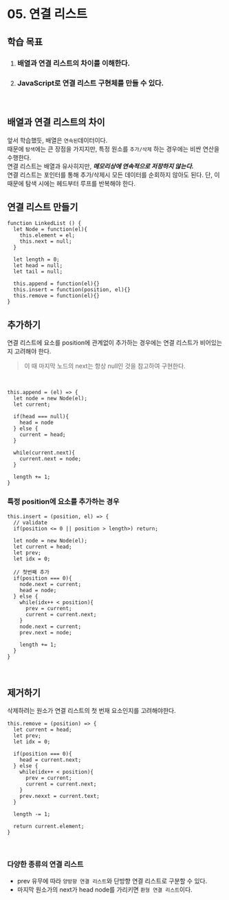 # 05. 연결 리스트

## 학습 목표

<ol>
  <li>
    <h3>배열과 연결 리스트의 차이를 이해한다.</h3>
  </li>
  <li>
    <h3>JavaScript로 연결 리스트 구현체를 만들 수 있다.</h3>
  </li>
</ol>
<br/>

## 배열과 연결 리스트의 차이

앞서 학습했듯, 배열은 `연속된`데이터이다.<br/>
때문에 `탐색`에는 큰 장점을 가지지만, 특정 원소를 `추가/삭제` 하는 경우에는 비싼 연산을 수행한다.
<br/>
연결 리스트는 배열과 유사히지만, **_메모리상에 연속적으로 저장하지 않는다._** <br/>
연결 리스트는 포인터를 통해 추가/삭제시 모든 데이터를 순회하지 않아도 된다. 단, 이 때문에 탐색 시에는 헤드부터 루프를 반복해야 한다.
<br/>

## 연결 리스트 만들기

```
function LinkedList () {
  let Node = function(el){
    this.element = el;
    this.next = null;
  }

  let length = 0;
  let head = null;
  let tail = null;

  this.append = function(el){}
  this.insert = function(position, el){}
  this.remove = function(el){}
}
```

## 추가하기

연결 리스트에 요소를 position에 관계없이 추가하는 경우에는 연결 리스트가 비어있는지 고려해야 한다.

> 이 때 마지막 노드의 next는 항상 null인 것을 참고하여 구현한다.

<br/>

```
this.append = (el) => {
  let node = new Node(el);
  let current;

  if(head === null){
    head = node
  } else {
    current = head;
  }

  while(current.next){
    current.next = node;
  }

  length += 1;
}
```

### 특정 position에 요소를 추가하는 경우

```
this.insert = (position, el) => {
  // validate
  if(position <= 0 || position > length>) return;

  let node = new Node(el);
  let current = head;
  let prev;
  let idx = 0;

  // 첫번째 추가
  if(position === 0){
    node.next = current;
    head = node;
  } else {
    while(idx++ < position){
      prev = current;
      current = current.next;
    }
    node.next = current;
    prev.next = node;

    length += 1;
  }
}
```

<br/>

## 제거하기

삭제하려는 원소가 연결 리스트의 첫 번재 요소인지를 고려해야한다.

```
this.remove = (position) => {
  let current = head;
  let prev;
  let idx = 0;

  if(position === 0){
    head = current.next;
  } else {
    while(idx++ < position){
      prev = current;
      current = current.next;
    }
    prev.nexxt = current.text;
  }

  length -= 1;

  return current.element;
}
```

<br/>

### 다양한 종류의 연결 리스트

- prev 유무에 따라 `양방향 연결 리스트`와 단방향 연결 리스트로 구분할 수 있다.
- 마지막 원소가의 next가 head node를 가리키면 `환형 연결 리스트`이다.
